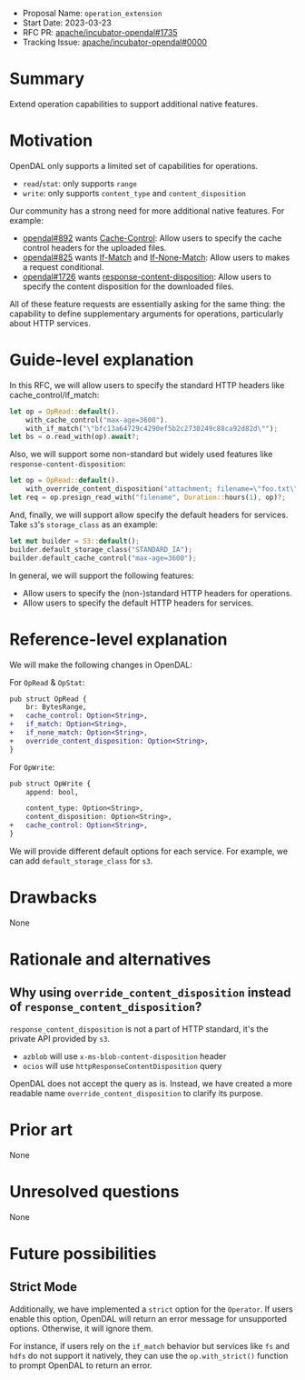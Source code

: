 - Proposal Name: `operation_extension`
- Start Date: 2023-03-23
- RFC PR: [apache/incubator-opendal#1735](https://github.com/apache/incubator-opendal/pull/1735)
- Tracking Issue: [apache/incubator-opendal#0000](https://github.com/apache/incubator-opendal/issues/0000)

# Summary

Extend operation capabilities to support additional native features.

# Motivation

OpenDAL only supports a limited set of capabilities for operations.

- `read`/`stat`: only supports `range`
- `write`: only supports `content_type` and `content_disposition`

Our community has a strong need for more additional native features. For example:

- [opendal#892](https://github.com/apache/incubator-opendal/issues/892) wants [Cache-Control](https://developer.mozilla.org/en-US/docs/Web/HTTP/Headers/Cache-Control): Allow users to specify the cache control headers for the uploaded files.
- [opendal#825](https://github.com/apache/incubator-opendal/issues/825) wants [If-Match](https://developer.mozilla.org/en-US/docs/Web/HTTP/Headers/If-Match) and [If-None-Match](https://developer.mozilla.org/en-US/docs/Web/HTTP/Headers/If-None-Match): Allow users to makes a request conditional.
- [opendal#1726](https://github.com/apache/incubator-opendal/issues/1726) wants [response-content-disposition](https://docs.aws.amazon.com/AmazonS3/latest/API/API_GetObject.html): Allow users to specify the content disposition for the downloaded files.

All of these feature requests are essentially asking for the same thing: the capability to define supplementary arguments for operations, particularly about HTTP services.

# Guide-level explanation

In this RFC, we will allow users to specify the standard HTTP headers like cache_control/if_match:

```rust
let op = OpRead::default().
    with_cache_control("max-age=3600").
    with_if_match("\"bfc13a64729c4290ef5b2c2730249c88ca92d82d\"");
let bs = o.read_with(op).await?;
```

Also, we will support some non-standard but widely used features like `response-content-disposition`:

```rust
let op = OpRead::default().
    with_override_content_disposition("attachment; filename=\"foo.txt\"");
let req = op.presign_read_with("filename", Duration::hours(1), op)?;
```

And, finally, we will support allow specify the default headers for services. Take `s3`'s `storage_class` as an example:

```rust
let mut builder = S3::default();
builder.default_storage_class("STANDARD_IA");
builder.default_cache_control("max-age=3600");
```

In general, we will support the following features:

- Allow users to specify the (non-)standard HTTP headers for operations.
- Allow users to specify the default HTTP headers for services.

# Reference-level explanation

We will make the following changes in OpenDAL:

For `OpRead` & `OpStat`:

```diff
pub struct OpRead {
    br: BytesRange,
+   cache_control: Option<String>,
+   if_match: Option<String>,
+   if_none_match: Option<String>,
+   override_content_disposition: Option<String>,
}
```

For `OpWrite`:

```diff
pub struct OpWrite {
    append: bool,

    content_type: Option<String>,
    content_disposition: Option<String>,
+   cache_control: Option<String>,
}
```

We will provide different default options for each service. For example, we can add `default_storage_class` for `s3`.


# Drawbacks

None

# Rationale and alternatives

## Why using `override_content_disposition` instead of `response_content_disposition`?

`response_content_disposition` is not a part of HTTP standard, it's the private API provided by `s3`.

- `azblob` will use `x-ms-blob-content-disposition` header
- `ocios` will use `httpResponseContentDisposition` query

OpenDAL does not accept the query as is. Instead, we have created a more readable name `override_content_disposition` to clarify its purpose.

# Prior art

None

# Unresolved questions

None

# Future possibilities

## Strict Mode

Additionally, we have implemented a `strict` option for the `Operator`. If users enable this option, OpenDAL will return an error message for unsupported options. Otherwise, it will ignore them.

For instance, if users rely on the `if_match` behavior but services like `fs` and `hdfs` do not support it natively, they can use the `op.with_strict()` function to prompt OpenDAL to return an error.
